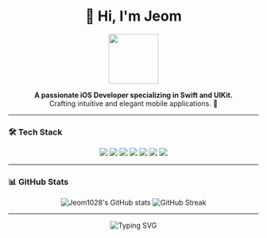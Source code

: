<h1 align="center">👋 Hi, I'm Jeom</h1>

<p align="center">
  <img src="https://media.giphy.com/media/iIqmM5tTjmpOB9mpbn/giphy.gif" width="100"/>
</p>

<p align="center">
  <b>A passionate iOS Developer specializing in Swift and UIKit.</b><br>
  Crafting intuitive and elegant mobile applications. 🚀
</p>

---

### 🛠️ Tech Stack
<p align="center">
  <img src="https://img.shields.io/badge/Swift-F05138?style=for-the-badge&logo=swift&logoColor=white"/>
  <img src="https://img.shields.io/badge/UIKit-2396F3?style=for-the-badge&logo=apple&logoColor=white"/>
  <img src="https://img.shields.io/badge/RxSwift-B7178C?style=for-the-badge&logo=reactivex&logoColor=white"/>
  <img src="https://img.shields.io/badge/Xcode-1575F9?style=for-the-badge&logo=xcode&logoColor=white"/>
  <img src="https://img.shields.io/badge/Git-F05032?style=for-the-badge&logo=git&logoColor=white"/>
  <img src="https://img.shields.io/badge/GitHub-181717?style=for-the-badge&logo=github&logoColor=white"/>
  <img src="https://img.shields.io/badge/SPM-FA7343?style=for-the-badge&logo=swift&logoColor=white"/>
</p>

---

### 📊 GitHub Stats
<p align="center">
  <img src="https://github-readme-stats.vercel.app/api?username=Jeom1028&show_icons=true&theme=tokyonight&hide=prs" alt="Jeom1028's GitHub stats" />
  <img src="https://github-readme-streak-stats.herokuapp.com/?user=Jeom1028&theme=tokyonight" alt="GitHub Streak" />
</p>

---

<p align="center">
  <img src="https://readme-typing-svg.herokuapp.com?font=Fira+Code&weight=500&size=20&duration=4000&pause=1000&color=16F7EA&background=09101D00&center=true&vCenter=true&width=435&lines=Welcome+to+Jeom's+GitHub+✨" alt="Typing SVG"/>
</p>
